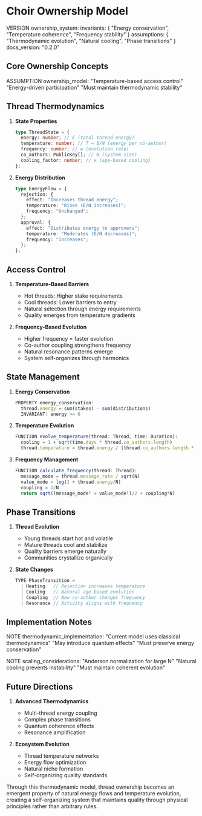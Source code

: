 # Choir Ownership Model

VERSION ownership_system:
invariants: {
"Energy conservation",
"Temperature coherence",
"Frequency stability"
}
assumptions: {
"Thermodynamic evolution",
"Natural cooling",
"Phase transitions"
}
docs_version: "0.2.0"

## Core Ownership Concepts

ASSUMPTION ownership_model:
"Temperature-based access control"
"Energy-driven participation"
"Must maintain thermodynamic stability"

## Thread Thermodynamics

1. **State Properties**

   ```typescript
   type ThreadState = {
     energy: number; // E (total thread energy)
     temperature: number; // T = E/N (energy per co-author)
     frequency: number; // ω (evolution rate)
     co_authors: PublicKey[]; // N (system size)
     cooling_factor: number; // κ (age-based cooling)
   };
   ```

2. **Energy Distribution**
   ```typescript
   type EnergyFlow = {
     rejection: {
       effect: "Increases thread energy";
       temperature: "Rises (E/N increases)";
       frequency: "Unchanged";
     };
     approval: {
       effect: "Distributes energy to approvers";
       temperature: "Moderates (E/N decreases)";
       frequency: "Increases";
     };
   };
   ```

## Access Control

1. **Temperature-Based Barriers**

   - Hot threads: Higher stake requirements
   - Cool threads: Lower barriers to entry
   - Natural selection through energy requirements
   - Quality emerges from temperature gradients

2. **Frequency-Based Evolution**
   - Higher frequency = faster evolution
   - Co-author coupling strengthens frequency
   - Natural resonance patterns emerge
   - System self-organizes through harmonics

## State Management

1. **Energy Conservation**

   ```typescript
   PROPERTY energy_conservation:
     thread.energy = sum(stakes) - sum(distributions)
     INVARIANT: energy >= 0
   ```

2. **Temperature Evolution**

   ```typescript
   FUNCTION evolve_temperature(thread: Thread, time: Duration):
     cooling = 1 + sqrt(time.days * thread.co_authors.length)
     thread.temperature = thread.energy / (thread.co_authors.length * cooling)
   ```

3. **Frequency Management**
   ```typescript
   FUNCTION calculate_frequency(thread: Thread):
     message_mode = thread.message_rate / sqrt(N)
     value_mode = log(1 + thread.energy/N)
     coupling = 1/N
     return sqrt((message_mode² + value_mode²)/2 + coupling*N)
   ```

## Phase Transitions

1. **Thread Evolution**

   - Young threads start hot and volatile
   - Mature threads cool and stabilize
   - Quality barriers emerge naturally
   - Communities crystallize organically

2. **State Changes**
   ```typescript
   TYPE PhaseTransition =
     | Heating   // Rejection increases temperature
     | Cooling   // Natural age-based evolution
     | Coupling  // New co-author changes frequency
     | Resonance // Activity aligns with frequency
   ```

## Implementation Notes

NOTE thermodynamic_implementation:
"Current model uses classical thermodynamics"
"May introduce quantum effects"
"Must preserve energy conservation"

NOTE scaling_considerations:
"Anderson normalization for large N"
"Natural cooling prevents instability"
"Must maintain coherent evolution"

## Future Directions

1. **Advanced Thermodynamics**

   - Multi-thread energy coupling
   - Complex phase transitions
   - Quantum coherence effects
   - Resonance amplification

2. **Ecosystem Evolution**
   - Thread temperature networks
   - Energy flow optimization
   - Natural niche formation
   - Self-organizing quality standards

Through this thermodynamic model, thread ownership becomes an emergent property of natural energy flows and temperature evolution, creating a self-organizing system that maintains quality through physical principles rather than arbitrary rules.
